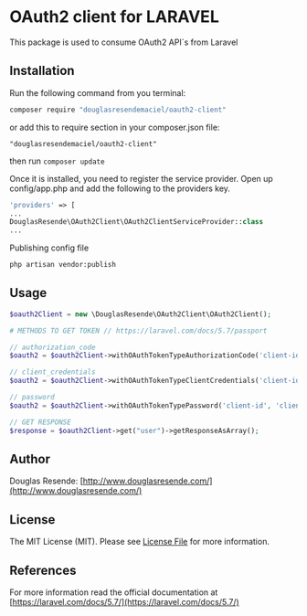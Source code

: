 # OAuth2 client for LARAVEL

This package is used to consume OAuth2 API´s from Laravel

## Installation

Run the following command from you terminal:

 ```bash
 composer require "douglasresendemaciel/oauth2-client"
 ```

or add this to require section in your composer.json file:

 ```
 "douglasresendemaciel/oauth2-client"
 ```

then run ```composer update```

Once it is installed, you need to register the service provider. 
Open up config/app.php and add the following to the providers key.

```php
'providers' => [
...
DouglasResende\OAuth2Client\OAuth2ClientServiceProvider::class
...
```

Publishing config file

``` bash
php artisan vendor:publish
```

## Usage

``` php
$oauth2Client = new \DouglasResende\OAuth2Client\OAuth2Client();

# METHODS TO GET TOKEN // https://laravel.com/docs/5.7/passport

// authorization_code
$oauth2 = $oauth2Client->withOAuthTokenTypeAuthorizationCode('client-id', 'client-secret', 'redirect-url', 'code');

// client_credentials
$oauth2 = $oauth2Client->withOAuthTokenTypeClientCredentials('client-id', 'client-secret','scope');

// password
$oauth2 = $oauth2Client->withOAuthTokenTypePassword('client-id', 'client-secret', 'username', 'password', 'scope');

// GET RESPONSE
$response = $oauth2Client->get("user")->getResponseAsArray();

```

## Author

Douglas Resende: [http://www.douglasresende.com/](http://www.douglasresende.com/)

## License

The MIT License (MIT). Please see [License File](LICENSE) for more information.


## References

For more information read the official documentation at [https://laravel.com/docs/5.7/](https://laravel.com/docs/5.7/)